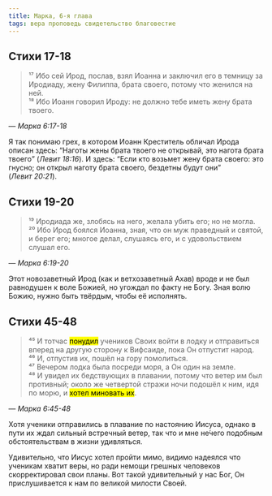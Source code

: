 ```yaml
---
title: Марка, 6-я глава
tags: вера проповедь свидетельство благовестие
---
```


## Стихи 17-18

> ¹⁷ Ибо сей Ирод, послав, взял Иоанна и заключил его в темницу за Иродиаду, жену Филиппа, брата своего,
> потому что женился на ней.  
> ¹⁸ Ибо Иоанн говорил Ироду: не должно тебе иметь жену брата твоего.

— <cite>Марка&nbsp;6:17-18</cite>

Я так понимаю грех, в котором Иоанн Креститель обличал Ирода описан здесь:
<q>Наготы жены брата твоего не открывай, это нагота брата твоего</q> (<cite>Левит&nbsp;18:16</cite>). И здесь:
<q>Если кто возьмет жену брата своего: это гнусно; он открыл наготу брата своего, бездетны будут они</q> (<cite>Левит&nbsp;20:21</cite>).

## Стихи 19-20

> ¹⁹ Иродиада же, злобясь на него, желала убить его; но не могла.  
> ²⁰ Ибо Ирод боялся Иоанна, зная, что он муж праведный и святой, и берег его; многое делал, слушаясь его,
> и с удовольствием слушал его.

— <cite>Марка&nbsp;6:19-20</cite>

Этот новозаветный Ирод (как и ветхозаветный Ахав) вроде и не был равнодушен к воле Божией, но угождал по факту не Богу.
Зная волю Божию, нужно быть твёрдым, чтобы её исполнять. 

## Стихи 45-48

> ⁴⁵ И тотчас <mark>понудил</mark> учеников Своих войти в лодку и отправиться вперед на другую сторону к Вифсаиде, пока Он отпустит народ.  
> ⁴⁶ И, отпустив их, пошёл на гору помолиться.  
> ⁴⁷ Вечером лодка была посреди моря, а Он один на земле.  
> ⁴⁸ И увидел их бедствующих в плавании, потому что ветер им был противный; около же четвертой стражи ночи подошёл к ним,
> идя по морю, и <mark>хотел миновать их</mark>.

— <cite>Марка&nbsp;6:45-48</cite>

Хотя ученики отправились в плавание по настоянию Иисуса, однако в пути их ждал сильный встречный ветер, так что и мне не́чего
подобным обстоятельствам в жизни удивляться.

Удивительно, что Иисус хотел пройти мимо, видимо надеялся что ученикам хватит веры, но ради немощи грешных человеков
скорректировал свои планы. Вот такой удивительный у нас Бог, Он прислушивается к нам по великой милости Своей.
